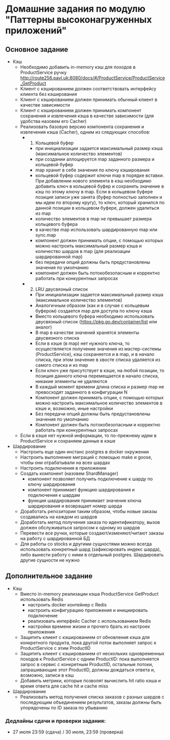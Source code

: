 # Домашние задания по модулю "Паттерны высоконагруженных приложений"

## Основное задание

- Кэш
  - Необходимо добавить in-memory кэш для походов в ProductService ручку http://route256.pavl.uk:8080/docs/#/ProductService/ProductService_GetProduct
  - Клиент с кэшированием должен соответствовать интерфейсу клиента без кэширования
  - Клиент с кэшированием должен принимать обычный клиент в качестве зависимости
  - Клиент с кэшированием должен принимать компонент сохранения и извлечения кэша в качестве зависимости (для удобства
    назовем его Cacher)
  - Реализовать базовую версию компонента сохранения и извлечения кэша (Cacher), одним из следующих способов:
    - 1. Кольцевой буфер
      - при инициализации задается максимальный размер кэша (максимальное количество элементов)
      - при создании аллоцируется map заданного размера и кольцевой буфер
      - map хранит в себе значения по ключу кэширования
      - кольцевой буфер содержит ключи map в порядке вставки. При добавлении нового элемента в кэш необходимо добавить
        ключ в кольцевой буфер и сохранить значение в кэш по этому ключу в map. Если в кольцевом буфере позиция записи
        уже занята (буфер полностью заполнен и мы идем по второму кругу), то ключ, который хранился по данной позиции в
        кольцевом буфере, должен удалиться из map
      - количество элементов в map не превышает размера кольцевого буфера
      - в качестве map использовать шардированную map или sync.map
      - компонент должен принимать опции, с помощью которых можно настроить максимальный размер кэша и количество шардов
        в map (для реализации шардированной map)
      - без передачи опций должны быть предустановлены значения по умолчанию
      - компонент должен быть потокобезопасным и корректно работать при конкурентных запросах
    - 2. LRU двусвязный список
      - При инициализации задается максимальный размер кэша (максимальное количество элементов)
      - Аналогичным образом (как и в случае с кольцевым буфером) создается map для доступа по ключу кэша
      - Вместо кольцевого буфера необходимо использовать двусвязный список (https://pkg.go.dev/container/list или
        аналог)
      - В map в качестве значений хранятся элементы двусвязного списка
      - Если в кэше (в map) нет нужного ключа, то осуществляется получение значения из мастер-системы (ProductService),
        кэш сохраняется и в map, и в начало списка, при этом значение в хвосте списка удаляется из самого списка и из
        map
      - Если ключ уже присутствует в кэше, на любой позиции, то позиция данного ключа перемещается в начало списка,
        никакие элементы не удаляются
      - В каждый момент времени длина списка и размер map не превосходят заданного в конфигурации N
      - Компонент должен принимать опции, с помощью которых можно настроить максимальное количество элементов в кэше и,
        возможно, иные настройки
      - Без передачи опций должны быть предустановлены значения по умолчанию
      - Компонент должен быть потокобезопасным и корректно работать при конкурентных запросах
  - Если в кэше нет нужной информации, то по-прежнему идем в ProductService и сохраняем данные в кэше
- Шардирование
  - Настроить еще один инстанс postgres в docker окружении
  - Настроить выполнение миграций с помощью make и goose, чтобы они отрабатывали на всех шардах
  - Настроить подключения в приложении
  - Создать компонент (назовем ShardManager)
    - компонент позволяет получить подключение к шарду по ключу шардирования
    - компонент принимает функцию шардирования и подключения к шардам
    - функция шардирования принимает значение ключа шардирования и возвращает номер шарда
  - Доработать репозитории таким образом, чтобы новые заказы создавались на каждом из шардов
  - Доработать метод получения заказа по идентификатору, вызов должен обслуживаться запросом к одному из шардов
  - Перевести все ручки, которые создают/изменяют/читают заказы на работу с шардированной БД
  - Для работы со stocks и другими сущностями можно всегда использовать конкретный шард (зафиксировать индекс шарда),
    либо вынести работу с ними в отдельный postgres. Шардировать другие сущности не нужно

## Дополнительное задание

- Кэш
  - Вместо in-memory реализации кэша ProductService GetProduct использовать Redis
    - настроить docker контейнер с Redis
    - настроить конфигурацию приложения и инициировать подключение
    - реализовать интерфейс Cacher с использованием Redis
    - настройки времени жизни и прочего брать из настроек приложения
  - Защитить клиент с кэшированием от обновления кэша для конкретного продукта, пока другой поток выполняет запрос к
    ProductService с этим ProductID
  - Защитить клиент с кэшированием от нескольких одновременных походов к ProductService с одним ProductID: пока
    выполняется запрос в сервис с конкретным ProductID, остальные потоки, запрашивающие этот ProductID, должны дождаться
    ответа и, возможно, записи в кэш
  - Добавить метрики, которые позволят вычислить hit ratio кэша и время ответа для cache hit и cache miss
- Шардирование
  - Реализовать метод получения списка заказов с разных шардов с последующим объединением результатов, заказы должны
    быть упорядочены по ID заказа по убыванию

### Дедлайны сдачи и проверки задания: 
- 27 июля 23:59 (сдача) / 30 июля, 23:59 (проверка)
